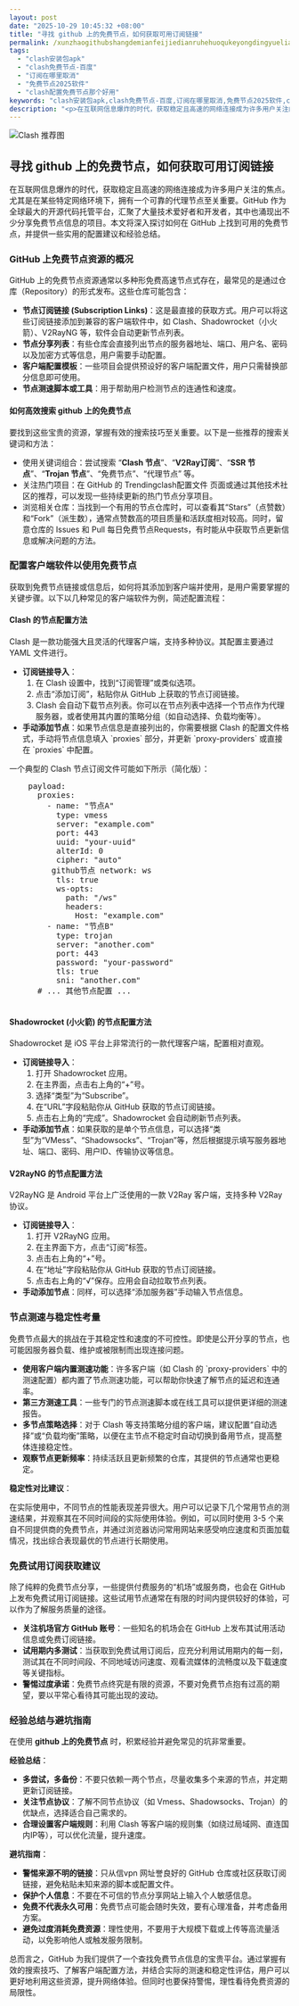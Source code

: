 ```yaml
---
layout: post
date: "2025-10-29 10:45:32 +08:00"
title: "寻找 github 上的免费节点，如何获取可用订阅链接"
permalink: /xunzhaogithubshangdemianfeijiedianruhehuoqukeyongdingyuelianjie/
tags:
  - "clash安装包apk"
  - "clash免费节点-百度"
  - "订阅在哪里取消"
  - "免费节点2025软件"
  - "clash配置免费节点那个好用"
keywords: "clash安装包apk,clash免费节点-百度,订阅在哪里取消,免费节点2025软件,clash配置免费节点那个好用"
description: "<p>在互联网信息爆炸的时代，获取稳定且高速的网络连接成为许多用户关注的焦点。尤其是在某些特定网络环境下，拥有一个可靠的代理节点至关重要。GitHub 作为全球最大的开源代码托管平台，汇聚了大量技术爱好者和开发者，其中也涌现出不少分享免费节点信息的项目。本文将深入探讨如何在 GitHub 上找到可用的免费节点，并提供一些实用的配置建议和经验总结。</p>"
---
```


![Clash 推荐图](https://clashjd.github.io/assets/img/稳定订阅机场推荐.png)

## 寻找 github 上的免费节点，如何获取可用订阅链接

<p>在互联网信息爆炸的时代，获取稳定且高速的网络连接成为许多用户关注的焦点。尤其是在某些特定网络环境下，拥有一个可靠的代理节点至关重要。GitHub 作为全球最大的开源代码托管平台，汇聚了大量技术爱好者和开发者，其中也涌现出不少分享免费节点信息的项目。本文将深入探讨如何在 GitHub 上找到可用的免费节点，并提供一些实用的配置建议和经验总结。</p>
<h3>GitHub 上免费节点资源的概况</h3>
<p>GitHub 上的免费节点资源通常以多种形免费高速节点式存在，最常见的是通过仓库（Repository）的形式发布。这些仓库可能包含：</p>
<ul>
<li><strong>节点订阅链接 (Subscription Links)</strong>：这是最直接的获取方式。用户可以将这些订阅链接添加到兼容的客户端软件中，如 Clash、Shadowrocket（小火箭）、V2RayNG 等，软件会自动更新节点列表。</li>
<li><strong>节点分享列表</strong>：有些仓库会直接列出节点的服务器地址、端口、用户名、密码以及加密方式等信息，用户需要手动配置。</li>
<li><strong>客户端配置模板</strong>：一些项目会提供预设好的客户端配置文件，用户只需替换部分信息即可使用。</li>
<li><strong>节点测速脚本或工具</strong>：用于帮助用户检测节点的连通性和速度。</li>
</ul>
<h4>如何高效搜索 github 上的免费节点</h4>
<p>要找到这些宝贵的资源，掌握有效的搜索技巧至关重要。以下是一些推荐的搜索关键词和方法：</p>
<ul>
<li>使用关键词组合：尝试搜索 “<strong>Clash 节点</strong>”、“<strong>V2Ray订阅</strong>”、“<strong>SSR 节点</strong>”、“<strong>Trojan 节点</strong>”、“免费节点”、“代理节点” 等。</li>
<li>关注热门项目：在 GitHub 的 Trendingclash配置文件 页面或通过其他技术社区的推荐，可以发现一些持续更新的热门节点分享项目。</li>
<li>浏览相关仓库：当找到一个有用的节点仓库时，可以查看其“Stars”（点赞数）和“Fork”（派生数），通常点赞数高的项目质量和活跃度相对较高。同时，留意仓库的 Issues 和 Pull 每日免费节点Requests，有时能从中获取节点更新信息或解决问题的方法。</li>
</ul>
<h3>配置客户端软件以使用免费节点</h3>
<p>获取到免费节点链接或信息后，如何将其添加到客户端并使用，是用户需要掌握的关键步骤。以下以几种常见的客户端软件为例，简述配置流程：</p>
<h4>Clash 的节点配置方法</h4>
<p>Clash 是一款功能强大且灵活的代理客户端，支持多种协议。其配置主要通过 YAML 文件进行。</p>
<ul>
<li><strong>订阅链接导入</strong>：
<ol>
<li>在 Clash 设置中，找到“订阅管理”或类似选项。</li>
<li>点击“添加订阅”，粘贴你从 GitHub 上获取的节点订阅链接。</li>
<li>Clash 会自动下载节点列表。你可以在节点列表中选择一个节点作为代理服务器，或者使用其内置的策略分组（如自动选择、负载均衡等）。</li>
</ol>
</li>
<li><strong>手动添加节点</strong>：如果节点信息是直接列出的，你需要根据 Clash 的配置文件格式，手动将节点信息填入 `proxies` 部分，并更新 `proxy-providers` 或直接在 `proxies` 中配置。</li>
</ul>
<p>一个典型的 Clash 节点订阅文件可能如下所示（简化版）：</p>
<pre>
    payload:
      proxies:
        - name: "节点A"
          type: vmess
          server: "example.com"
          port: 443
          uuid: "your-uuid"
          alterId: 0
          cipher: "auto"
         github节点 network: ws
          tls: true
          ws-opts:
            path: "/ws"
            headers:
              Host: "example.com"
        - name: "节点B"
          type: trojan
          server: "another.com"
          port: 443
          password: "your-password"
          tls: true
          sni: "another.com"
      # ... 其他节点配置 ...
    </pre>
<h4>Shadowrocket (小火箭) 的节点配置方法</h4>
<p>Shadowrocket 是 iOS 平台上非常流行的一款代理客户端，配置相对直观。</p>
<ul>
<li><strong>订阅链接导入</strong>：
<ol>
<li>打开 Shadowrocket 应用。</li>
<li>在主界面，点击右上角的“+”号。</li>
<li>选择“类型”为“Subscribe”。</li>
<li>在“URL”字段粘贴你从 GitHub 获取的节点订阅链接。</li>
<li>点击右上角的“完成”。Shadowrocket 会自动刷新节点列表。</li>
</ol>
</li>
<li><strong>手动添加节点</strong>：如果获取的是单个节点信息，可以选择“类型”为“VMess”、“Shadowsocks”、“Trojan”等，然后根据提示填写服务器地址、端口、密码、用户ID、传输协议等信息。</li>
</ul>
<h4>V2RayNG 的节点配置方法</h4>
<p>V2RayNG 是 Android 平台上广泛使用的一款 V2Ray 客户端，支持多种 V2Ray 协议。</p>
<ul>
<li><strong>订阅链接导入</strong>：
<ol>
<li>打开 V2RayNG 应用。</li>
<li>在主界面下方，点击“订阅”标签。</li>
<li>点击右上角的“+”号。</li>
<li>在“地址”字段粘贴你从 GitHub 获取的节点订阅链接。</li>
<li>点击右上角的“√”保存。应用会自动拉取节点列表。</li>
</ol>
</li>
<li><strong>手动添加节点</strong>：同样，可以选择“添加服务器”手动输入节点信息。</li>
</ul>
<h3>节点测速与稳定性考量</h3>
<p>免费节点最大的挑战在于其稳定性和速度的不可控性。即使是公开分享的节点，也可能因服务器负载、维护或被限制而出现连接问题。</p>
<ul>
<li><strong>使用客户端内置测速功能</strong>：许多客户端（如 Clash 的 `proxy-providers` 中的测速配置）都内置了节点测速功能，可以帮助你快速了解节点的延迟和连通率。</li>
<li><strong>第三方测速工具</strong>：一些专门的节点测速脚本或在线工具可以提供更详细的测速报告。</li>
<li><strong>多节点策略选择</strong>：对于 Clash 等支持策略分组的客户端，建议配置“自动选择”或“负载均衡”策略，以便在主节点不稳定时自动切换到备用节点，提高整体连接稳定性。</li>
<li><strong>观察节点更新频率</strong>：持续活跃且更新频繁的仓库，其提供的节点通常也更稳定。</li>
</ul>
<p><strong>稳定性对比建议</strong>：</p>
<p>在实际使用中，不同节点的性能表现差异很大。用户可以记录下几个常用节点的测速结果，并观察其在不同时间段的实际使用体验。例如，可以同时使用 3-5 个来自不同提供商的免费节点，并通过浏览器访问常用网站来感受响应速度和页面加载情况，找出综合表现最优的节点进行长期使用。</p>
<h3>免费试用订阅获取建议</h3>
<p>除了纯粹的免费节点分享，一些提供付费服务的“机场”或服务商，也会在 GitHub 上发布免费试用订阅链接。这些试用节点通常在有限的时间内提供较好的体验，可以作为了解服务质量的途径。</p>
<ul>
<li><strong>关注机场官方 GitHub 账号</strong>：一些知名的机场会在 GitHub 上发布其试用活动信息或免费订阅链接。</li>
<li><strong>试用期内多测试</strong>：当获取到免费试用订阅后，应充分利用试用期内的每一刻，测试其在不同时间段、不同地域访问速度、观看流媒体的流畅度以及下载速度等关键指标。</li>
<li><strong>警惕过度承诺</strong>：免费节点终究是有限的资源，不要对免费节点抱有过高的期望，要以平常心看待其可能出现的波动。</li>
</ul>
<h3>经验总结与避坑指南</h3>
<p>在使用 <strong>github 上的免费节点</strong> 时，积累经验并避免常见的坑非常重要。</p>
<p><strong>经验总结</strong>：</p>
<ul>
<li><strong>多尝试，多备份</strong>：不要只依赖一两个节点，尽量收集多个来源的节点，并定期更新订阅链接。</li>
<li><strong>关注节点协议</strong>：了解不同节点协议（如 Vmess、Shadowsocks、Trojan）的优缺点，选择适合自己需求的。</li>
<li><strong>合理设置客户端规则</strong>：利用 Clash 等客户端的规则集（如绕过局域网、直连国内IP等），可以优化流量，提升速度。</li>
</ul>
<p><strong>避坑指南</strong>：</p>
<ul>
<li><strong>警惕来源不明的链接</strong>：只从信vpn 网址誉良好的 GitHub 仓库或社区获取订阅链接，避免粘贴未知来源的脚本或配置文件。</li>
<li><strong>保护个人信息</strong>：不要在不可信的节点分享网站上输入个人敏感信息。</li>
<li><strong>免费不代表永久可用</strong>：免费节点可能会随时失效，要有心理准备，并考虑备用方案。</li>
<li><strong>避免过度消耗免费资源</strong>：理性使用，不要用于大规模下载或上传等高流量活动，以免影响他人或触发服务限制。</li>
</ul>
<p>总而言之，GitHub 为我们提供了一个查找免费节点信息的宝贵平台。通过掌握有效的搜索技巧、了解客户端配置方法，并结合实际的测速和稳定性评估，用户可以更好地利用这些资源，提升网络体验。但同时也要保持警惕，理性看待免费资源的局限性。</p>